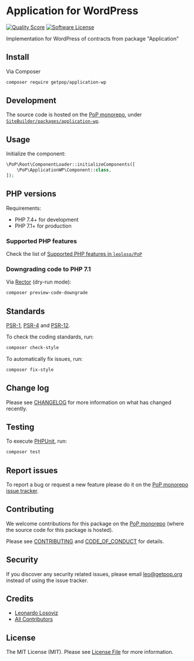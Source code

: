 # Application for WordPress

<!-- [![Build Status][ico-travis]][link-travis] -->
[![Quality Score][ico-code-quality]][link-code-quality]
[![Software License][ico-license]](LICENSE.md)

<!--
[![Latest Version on Packagist][ico-version]][link-packagist]
[![Coverage Status][ico-scrutinizer]][link-scrutinizer]
[![Total Downloads][ico-downloads]][link-downloads]
-->

Implementation for WordPress of contracts from package "Application"

## Install

Via Composer

``` bash
composer require getpop/application-wp
```

## Development

The source code is hosted on the [PoP monorepo](https://github.com/leoloso/PoP), under [`SiteBuilder/packages/application-wp`](https://github.com/leoloso/PoP/tree/master/layers/SiteBuilder/packages/application-wp).

## Usage

Initialize the component:

``` php
\PoP\Root\ComponentLoader::initializeComponents([
    \PoP\ApplicationWP\Component::class,
]);
```

## PHP versions

Requirements:

- PHP 7.4+ for development
- PHP 7.1+ for production

### Supported PHP features

Check the list of [Supported PHP features in `leoloso/PoP`](https://github.com/leoloso/PoP/#supported-php-features)

### Downgrading code to PHP 7.1

Via [Rector](https://github.com/rectorphp/rector) (dry-run mode):

```bash
composer preview-code-downgrade
```

## Standards

[PSR-1](https://www.php-fig.org/psr/psr-1), [PSR-4](https://www.php-fig.org/psr/psr-4) and [PSR-12](https://www.php-fig.org/psr/psr-12).

To check the coding standards, run:

``` bash
composer check-style
```

To automatically fix issues, run:

``` bash
composer fix-style
```

## Change log

Please see [CHANGELOG](CHANGELOG.md) for more information on what has changed recently.

## Testing

To execute [PHPUnit](https://phpunit.de/), run:

``` bash
composer test
```

## Report issues

To report a bug or request a new feature please do it on the [PoP monorepo issue tracker](https://github.com/leoloso/PoP/issues).

## Contributing

We welcome contributions for this package on the [PoP monorepo](https://github.com/leoloso/PoP) (where the source code for this package is hosted).

Please see [CONTRIBUTING](CONTRIBUTING.md) and [CODE_OF_CONDUCT](CODE_OF_CONDUCT.md) for details.

## Security

If you discover any security related issues, please email leo@getpop.org instead of using the issue tracker.

## Credits

- [Leonardo Losoviz][link-author]
- [All Contributors][link-contributors]

## License

The MIT License (MIT). Please see [License File](LICENSE.md) for more information.

[ico-version]: https://img.shields.io/packagist/v/getpop/application-wp.svg?style=flat-square
[ico-license]: https://img.shields.io/badge/license-MIT-brightgreen.svg?style=flat-square
[ico-travis]: https://img.shields.io/travis/getpop/application-wp/master.svg?style=flat-square
[ico-scrutinizer]: https://img.shields.io/scrutinizer/coverage/g/getpop/application-wp.svg?style=flat-square
[ico-code-quality]: https://img.shields.io/scrutinizer/g/getpop/application-wp.svg?style=flat-square
[ico-downloads]: https://img.shields.io/packagist/dt/getpop/application-wp.svg?style=flat-square

[link-packagist]: https://packagist.org/packages/getpop/application-wp
[link-travis]: https://travis-ci.org/getpop/application-wp
[link-scrutinizer]: https://scrutinizer-ci.com/g/getpop/application-wp/code-structure
[link-code-quality]: https://scrutinizer-ci.com/g/getpop/application-wp
[link-downloads]: https://packagist.org/packages/getpop/application-wp
[link-author]: https://github.com/leoloso
[link-contributors]: ../../../../../../contributors
